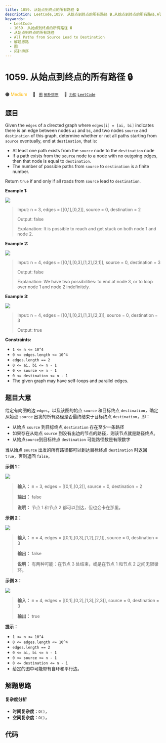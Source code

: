 ```yaml
---
title: 1059. 从始点到终点的所有路径 🔒
description: LeetCode,1059. 从始点到终点的所有路径 🔒,从始点到终点的所有路径,All Paths from Source Lead to Destination,解题思路,图,拓扑排序
keywords:
  - LeetCode
  - 1059. 从始点到终点的所有路径 🔒
  - 从始点到终点的所有路径
  - All Paths from Source Lead to Destination
  - 解题思路
  - 图
  - 拓扑排序
---
```


# 1059. 从始点到终点的所有路径 🔒

🟠 <font color=#ffb800>Medium</font>&emsp; 🔖&ensp; [`图`](/tag/graph.md) [`拓扑排序`](/tag/topological-sort.md)&emsp; 🔗&ensp;[`力扣`](https://leetcode.cn/problems/all-paths-from-source-lead-to-destination) [`LeetCode`](https://leetcode.com/problems/all-paths-from-source-lead-to-destination)

## 题目

Given the `edges` of a directed graph where `edges[i] = [ai, bi]` indicates
there is an edge between nodes `ai` and `bi`, and two nodes `source` and
`destination` of this graph, determine whether or not all paths starting from
`source` eventually, end at `destination`, that is:

  * At least one path exists from the `source` node to the `destination` node
  * If a path exists from the `source` node to a node with no outgoing edges, then that node is equal to `destination`.
  * The number of possible paths from `source` to `destination` is a finite number.

Return `true` if and only if all roads from `source` lead to `destination`.



**Example 1:**

![](https://fastly.jsdelivr.net/gh/doocs/leetcode@main/solution/1000-1099/1059.All%20Paths%20from%20Source%20Lead%20to%20Destination/images/485_example_1.png)

> Input: n = 3, edges = [[0,1],[0,2]], source = 0, destination = 2
> 
> Output: false
> 
> Explanation: It is possible to reach and get stuck on both node 1 and node 2.

**Example 2:**

![](https://fastly.jsdelivr.net/gh/doocs/leetcode@main/solution/1000-1099/1059.All%20Paths%20from%20Source%20Lead%20to%20Destination/images/485_example_2.png)

> Input: n = 4, edges = [[0,1],[0,3],[1,2],[2,1]], source = 0, destination = 3
> 
> Output: false
> 
> Explanation: We have two possibilities: to end at node 3, or to loop over node 1 and node 2 indefinitely.

**Example 3:**

![](https://fastly.jsdelivr.net/gh/doocs/leetcode@main/solution/1000-1099/1059.All%20Paths%20from%20Source%20Lead%20to%20Destination/images/485_example_3.png)

> Input: n = 4, edges = [[0,1],[0,2],[1,3],[2,3]], source = 0, destination = 3
> 
> Output: true

**Constraints:**

  * `1 <= n <= 10^4`
  * `0 <= edges.length <= 10^4`
  * `edges.length == 2`
  * `0 <= ai, bi <= n - 1`
  * `0 <= source <= n - 1`
  * `0 <= destination <= n - 1`
  * The given graph may have self-loops and parallel edges.


## 题目大意

给定有向图的边 `edges`，以及该图的始点 `source` 和目标终点 `destination`，确定从始点 `source`
出发的所有路径是否最终结束于目标终点 `destination`，即：

  * 从始点 `source` 到目标终点 `destination` 存在至少一条路径
  * 如果存在从始点 `source` 到没有出边的节点的路径，则该节点就是路径终点。
  * 从始点`source`到目标终点 `destination` 可能路径数是有限数字

当从始点 `source` 出发的所有路径都可以到达目标终点 `destination` 时返回 `true`，否则返回 `false`。



**示例 1：**

![](https://fastly.jsdelivr.net/gh/doocs/leetcode@main/solution/1000-1099/1059.All%20Paths%20from%20Source%20Lead%20to%20Destination/images/485_example_1.png)

> 
> 
> 
> 
> 
> **输入：** n = 3, edges = [[0,1],[0,2]], source = 0, destination = 2
> 
> **输出：** false
> 
> **说明：** 节点 1 和节点 2 都可以到达，但也会卡在那里。
> 
> 

**示例 2：**

![](https://fastly.jsdelivr.net/gh/doocs/leetcode@main/solution/1000-1099/1059.All%20Paths%20from%20Source%20Lead%20to%20Destination/images/485_example_2.png)

> 
> 
> 
> 
> 
> **输入：** n = 4, edges = [[0,1],[0,3],[1,2],[2,1]], source = 0, destination = 3
> 
> **输出：** false
> 
> **说明：** 有两种可能：在节点 3 处结束，或是在节点 1 和节点 2 之间无限循环。
> 
> 

**示例 3：**

![](https://fastly.jsdelivr.net/gh/doocs/leetcode@main/solution/1000-1099/1059.All%20Paths%20from%20Source%20Lead%20to%20Destination/images/485_example_3.png)

> 
> 
> 
> 
> 
> **输入：** n = 4, edges = [[0,1],[0,2],[1,3],[2,3]], source = 0, destination = 3
> 
> **输出：** true
> 
> 



**提示：**

  * `1 <= n <= 10^4`
  * `0 <= edges.length <= 10^4`
  * `edges.length == 2`
  * `0 <= ai, bi <= n - 1`
  * `0 <= source <= n - 1`
  * `0 <= destination <= n - 1`
  * 给定的图中可能带有自环和平行边。


## 解题思路

#### 复杂度分析

- **时间复杂度**：`O()`，
- **空间复杂度**：`O()`，

## 代码

```javascript

```